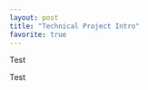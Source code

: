 ```yaml
---
layout: post
title: "Technical Project Intro"
favorite: true
---
```


<div class="alert">Test</div>

Test
